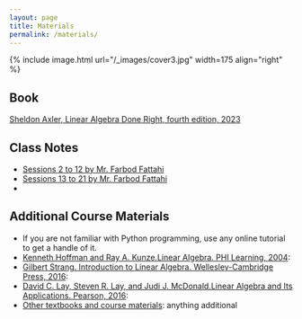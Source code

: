 ```yaml
---
layout: page
title: Materials
permalink: /materials/
---
```


{% include image.html url="/_images/cover3.jpg" width=175 align="right" %}

## Book

[Sheldon Axler, Linear Algebra Done Right, fourth edition, 2023](https://link.springer.com/content/pdf/10.1007/978-3-031-41026-0.pdf)

## Class Notes
* [Sessions 2 to 12 by Mr. Farbod Fattahi](https://github.com/SUT-CE-Courses/linearalgebra/blob/master/static_files/notebooks/%D8%AC%D8%B2%D9%88%D9%87-%DB%8C%20%D8%AC%D8%A8%D8%B1%D8%AE%D8%B7%DB%8C%20%D8%AC%D9%84%D8%B3%D8%A7%D8%AA%202%20%D8%AA%D8%A7%2012.pdf)
* [Sessions 13 to 21 by Mr. Farbod Fattahi](https://github.com/SUT-CE-Courses/linearalgebra/blob/master/static_files/notebooks/__%D8%AC%D8%B2%D9%88%D9%87%20%D8%AC%D8%A8%D8%B1%20%D8%AE%D8%B7%DB%8C%20-%20%D8%AC%D9%84%D8%B3%D9%87%2013%20%D8%AA%D8%A7%2021_.pdf)
* 
## Additional Course Materials

* If you are not familiar with Python programming, use any online tutorial to get a handle of it.
* [Kenneth Hoffman and Ray A. Kunze.Linear Algebra. PHI Learning, 2004](https://www.math.pku.edu.cn/teachers/anjp/textbook.pdf): 
* [Gilbert Strang. Introduction to Linear Algebra. Wellesley-Cambridge Press, 2016](): 
* [David C. Lay, Steven R. Lay, and Judi J. McDonald.Linear Algebra and Its Applications. Pearson, 2016](https://home.cs.colorado.edu/~alko5368/lecturesCSCI2820/mathbook.pdf): 
* [Other textbooks and course materials](): anything additional

